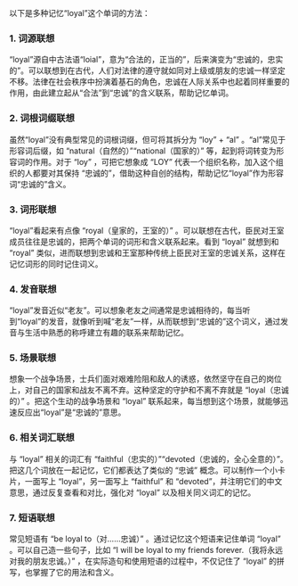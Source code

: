 以下是多种记忆“loyal”这个单词的方法：

### 1. 词源联想
“loyal”源自中古法语“loial”，意为“合法的，正当的”，后来演变为“忠诚的，忠实的”。可以联想到在古代，人们对法律的遵守就如同对上级或朋友的忠诚一样坚定不移。法律在社会秩序中扮演着基石的角色，忠诚在人际关系中也起着同样重要的作用，由此建立起从“合法”到“忠诚”的含义联系，帮助记忆单词。

### 2. 词根词缀联想
虽然“loyal”没有典型常见的词根词缀，但可将其拆分为 “loy” + “al” 。“al”常见于形容词后缀，如 “natural（自然的）”“national（国家的）” 等，起到将词转变为形容词的作用。对于 “loy” ，可把它想象成 “LOY” 代表一个组织名称，加入这个组织的人都要对其保持 “忠诚的”，借助这种自创的结构，帮助记忆“loyal”作为形容词“忠诚的”含义。

### 3. 词形联想
“loyal”看起来有点像 “royal（皇家的，王室的）” 。可以联想在古代，臣民对王室成员往往是忠诚的，把两个单词的词形和含义联系起来。看到 “loyal” 就想到和 “royal” 类似，进而联想到忠诚和王室那种传统上臣民对王室的忠诚关系，这样在记忆词形的同时记住词义。

### 4. 发音联想
“loyal”发音近似“老友”。可以想象老友之间通常是忠诚相待的，每当听到“loyal”的发音，就像听到喊“老友”一样，从而联想到“忠诚的”这个词义，通过发音与生活中熟悉的称呼建立有趣的联系来帮助记忆。

### 5. 场景联想
想象一个战争场景，士兵们面对艰难险阻和敌人的诱惑，依然坚守在自己的岗位上，对自己的国家和战友不离不弃。这种坚定的守护和不离不弃就是 “loyal（忠诚的）” 。把这个生动的战争场景和 “loyal” 联系起来，每当想到这个场景，就能够迅速反应出“loyal”是“忠诚的”意思。

### 6. 相关词汇联想
与 “loyal” 相关的词汇有 “faithful（忠实的）”“devoted（忠诚的，全心全意的）”。把这几个词放在一起记忆，它们都表达了类似的 “忠诚” 概念。可以制作一个小卡片，一面写上 “loyal”，另一面写上 “faithful” 和 “devoted”，并注明它们的中文意思，通过反复查看和对比，强化对 “loyal” 以及相关同义词汇的记忆。

### 7. 短语联想
常见短语有 “be loyal to（对……忠诚）” 。通过记忆这个短语来记住单词 “loyal” 。可以自己造一些句子，比如 “I will be loyal to my friends forever.（我将永远对我的朋友忠诚。）” ，在实际造句和使用短语的过程中，不仅记住了 “loyal” 的拼写，也掌握了它的用法和含义。 